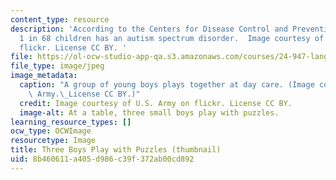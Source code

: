 ```yaml
---
content_type: resource
description: 'According to the Centers for Disease Control and Prevention, an estimated
  1 in 68 children has an autism spectrum disorder.  Image courtesy of U.S. Army on
  flickr. License CC BY. '
file: https://ol-ocw-studio-app-qa.s3.amazonaws.com/courses/24-947-language-disorders-in-children-spring-2013/8b460611a405d986c39f372ab00cd892_24-947s13-th.jpg
file_type: image/jpeg
image_metadata:
  caption: "A group of young boys plays together at day care. (Image courtesy of U.S.\
    \ Army.\_License CC BY.)"
  credit: Image courtesy of U.S. Army on flickr. License CC BY.
  image-alt: At a table, three small boys play with puzzles.
learning_resource_types: []
ocw_type: OCWImage
resourcetype: Image
title: Three Boys Play with Puzzles (thumbnail)
uid: 8b460611-a405-d986-c39f-372ab00cd892
---
```

